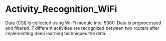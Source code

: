 # Activity_Recognition_WiFi
Data (CSI) is collected using Wi-Fi module intel 5300. Data is preprocessed and filtered. 7 different activities are recognized between two routers after implementing deep learning techniques the data.
